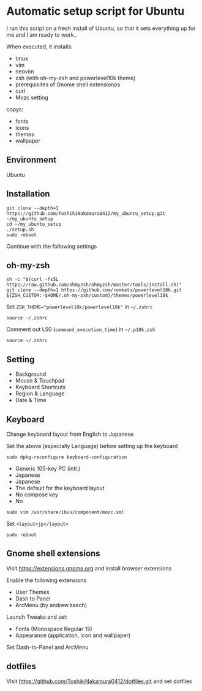 # Automatic setup script for Ubuntu

I run this script on a fresh install of Ubuntu, so that it sets everything up for me and I am ready to work..

When executed, it installs:

- tmux
- vim
- neovim
- zsh (with oh-my-zsh and powerlevel10k theme)
- prerequisites of Gnome shell extensionos
- curl
- Mozc setting

copys:

- fonts
- icons
- themes
- wallpaper
## Environment
Ubuntu
## Installation
```
git clone --depth=1 https://github.com/ToshikiNakamura0412/my_ubuntu_setup.git ~/my_ubuntu_setup
cd ~/my_ubuntu_setup
./setup.sh
sudo reboot
```
Continue with the following settings
## oh-my-zsh
```
sh -c "$(curl -fsSL https://raw.github.com/ohmyzsh/ohmyzsh/master/tools/install.sh)"
git clone --depth=1 https://github.com/romkatv/powerlevel10k.git ${ZSH_CUSTOM:-$HOME/.oh-my-zsh/custom}/themes/powerlevel10k
```
Set `ZSH_THEME="powerlevel10k/powerlevel10k"` in `~/.zshrc`
```
source ~/.zshrc
```
Comment out L50 (`command_execution_time`) in `~/.p10k.zsh`
```
source ~/.zshrc
```
## Setting
- Background
- Mouse & Touchpad
- Keyboard Shortcuts
- Region & Language
- Date & Time
## Keyboard
Change keyboard layout from English to Japanese

Set the above (especially Language) before setting up the keyboard
```
sudo dpkg-reconfigure keyboard-configuration
```
- Generic 105-key PC (intl.)
- Japanese
- Japanese
- The default for the keyboard layout
- No compose key
- No
```
sudo vim /usr/share/ibus/component/mozc.xml
```
Set `<layout>jp</layout>`
```
sudo reboot
```
## Gnome shell extensions
Visit https://extensions.gnome.org and install browser extensions

Enable the following extensions
- User Themes
- Dash to Panel
- ArcMenu (by andrew.zaech)

Launch Tweaks and set:
- Fonts (Monospace Regular 15)
- Appearance (application, icon and wallpaper)

Set Dash-to-Panel and ArcMenu
## dotfiles
Visit https://github.com/ToshikiNakamura0412/dotfiles.git and set dotfiles
